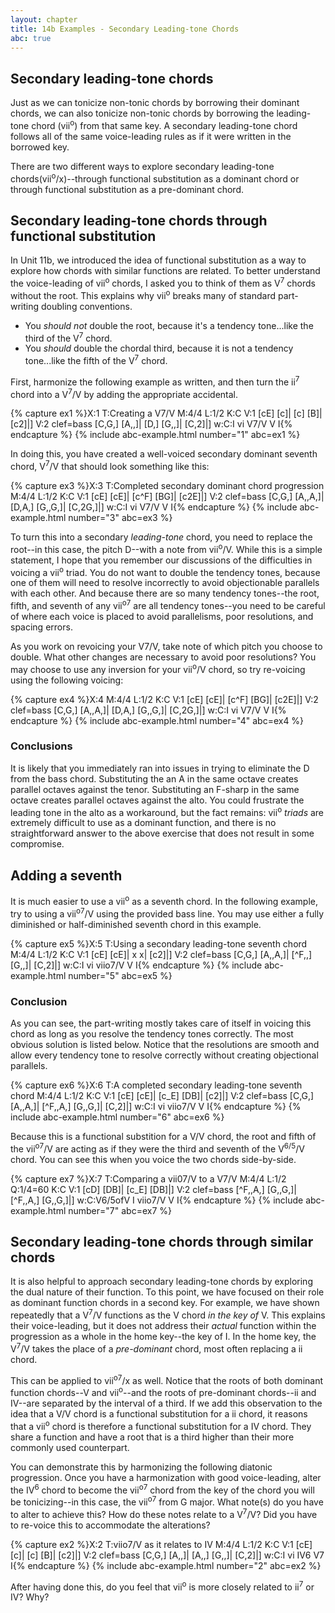 ```yaml
---
layout: chapter
title: 14b Examples - Secondary Leading-tone Chords
abc: true
---
```


## Secondary leading-tone chords

Just as we can tonicize non-tonic chords by borrowing their dominant chords, we can also tonicize non-tonic chords by borrowing the leading-tone chord (vii<sup>o</sup>) from that same key. A secondary leading-tone chord follows all of the same voice-leading rules as if it were written in the borrowed key.

There are two different ways to explore secondary leading-tone chords(vii<sup>o</sup>/x)--through functional substitution as a dominant chord or through functional substitution as a pre-dominant chord.

## Secondary leading-tone chords through functional substitution

In Unit 11b, we introduced the idea of functional substitution as a way to explore how chords with similar functions are related. To better understand the voice-leading of vii<sup>o</sup> chords, I asked you to think of them as V<sup>7</sup> chords without the root. This explains why vii<sup>o</sup> breaks many of standard part-writing doubling conventions.
- You *should not* double the root, because it's a tendency tone...like the third of the V<sup>7</sup> chord.
- You *should* double the chordal third, because it is not a tendency tone...like the fifth of the V<sup>7</sup> chord.

First, harmonize the following example as written, and then turn the ii<sup>7</sup> chord into a V<sup>7</sup>/V by adding the appropriate accidental.

{% capture ex1 %}X:1
T:Creating a V7/V
M:4/4
L:1/2
K:C
V:1
[cE] [c]| [c] [B]| [c2]|]
V:2 clef=bass
[C,G,] [A,,]| [D,] [G,,]| [C,2]|]
w:C:I vi V7/V V I{% endcapture %}
{% include abc-example.html number="1" abc=ex1 %}

In doing this, you have created a well-voiced secondary dominant seventh chord, V<sup>7</sup>/V that should look something like this:

{% capture ex3 %}X:3
T:Completed secondary dominant chord progression
M:4/4
L:1/2
K:C
V:1
[cE] [cE]| [c^F] [BG]| [c2E]|]
V:2 clef=bass
[C,G,] [A,,A,]| [D,A,] [G,,G,]| [C,2G,]|]
w:C:I vi V7/V V I{% endcapture %}
{% include abc-example.html number="3" abc=ex3 %}

To turn this into a secondary *leading-tone* chord, you need to replace the root--in this case, the pitch D--with a note from vii<sup>o</sup>/V. While this is a simple statement, I hope that you remember our discussions of the difficulties in voicing a vii<sup>o</sup> triad. You do not want to double the tendency tones, because one of them will need to resolve incorrectly to avoid objectionable parallels with each other. And because there are so many tendency tones--the root, fifth, and seventh of any vii<sup>o7</sup> are all tendency tones--you need to be careful of where each voice is placed to avoid parallelisms, poor resolutions, and spacing errors. 

As you work on revoicing your V7/V, take note of which pitch you choose to double. What other changes are necessary to avoid poor resolutions? You may choose to use any inversion for your vii<sup>o</sup>/V chord, so try re-voicing using the following voicing:

{% capture ex4 %}X:4
M:4/4
L:1/2
K:C
V:1
[cE] [cE]| [c^F] [BG]| [c2E]|]
V:2 clef=bass
[C,G,] [A,,A,]| [D,A,] [G,,G,]| [C,2G,]|]
w:C:I vi V7/V V I{% endcapture %}
{% include abc-example.html number="4" abc=ex4 %}

### Conclusions

It is likely that you immediately ran into issues in trying to eliminate the D from the bass chord. Substituting the an A in the same octave creates parallel octaves against the tenor. Substituting an F-sharp in the same octave creates parallel octaves against the alto. You could frustrate the leading tone in the alto as a workaround, but the fact remains: vii<sup>o</sup> *triads* are extremely difficult to use as a dominant function, and there is no straightforward answer to the above exercise that does not result in some compromise. 

## Adding a seventh

It is much easier to use a vii<sup>o</sup> as a seventh chord. In the following example, try to using a vii<sup>o7</sup>/V using the provided bass line. You may use either a fully diminished or half-diminished seventh chord in this example.

{% capture ex5 %}X:5
T:Using a secondary leading-tone seventh chord
M:4/4
L:1/2
K:C
V:1
[cE] [cE]| x x| [c2]|]
V:2 clef=bass
[C,G,] [A,,A,]| [^F,,] [G,,]| [C,2]|]
w:C:I vi viio7/V V I{% endcapture %}
{% include abc-example.html number="5" abc=ex5 %}

### Conclusion

As you can see, the part-writing mostly takes care of itself in voicing this chord as long as you resolve the tendency tones correctly. The most obvious solution is listed below. Notice that the resolutions are smooth and allow every tendency tone to resolve correctly without creating objectional parallels.

{% capture ex6 %}X:6
T:A completed secondary leading-tone seventh chord
M:4/4
L:1/2
K:C
V:1
[cE] [cE]| [c_E] [DB]| [c2]|]
V:2 clef=bass
[C,G,] [A,,A,]| [^F,,A,] [G,,G,]| [C,2]|]
w:C:I vi viio7/V V I{% endcapture %}
{% include abc-example.html number="6" abc=ex6 %}

Because this is a functional substition for a V/V chord, the root and fifth of the vii<sup>o7</sup>/V are acting as if they were the third and seventh of the V<sup>6/5</sup>/V chord. You can see this when you voice the two chords side-by-side.

{% capture ex7 %}X:7
T:Comparing a vii07/V to a V7/V
M:4/4
L:1/2
Q:1/4=60
K:C
V:1
[cD] [DB]| [c_E] [DB]|]
V:2 clef=bass
[^F,,A,] [G,,G,]| [^F,,A,] [G,,G,]|]
w:C:V6/5ofV I viio7/V V I{% endcapture %}
{% include abc-example.html number="7" abc=ex7 %}

## Secondary leading-tone chords through similar chords

It is also helpful to approach secondary leading-tone chords by exploring the dual nature of their function. To this point, we have focused on their role as dominant function chords in a second key. For example, we have shown repeatedly that a V<sup>7</sup>/V functions as the V chord *in the key of* V. This explains their voice-leading, but it does not address their *actual* function within the progression as a whole in the home key--the key of I. In the home key, the V<sup>7</sup>/V takes the place of a *pre-dominant* chord, most often replacing a ii chord.

This can be applied to vii<sup>o7</sup>/x as well. Notice that the roots of both dominant function chords--V and vii<sup>o</sup>--and the roots of pre-dominant chords--ii and IV--are separated by the interval of a third. If we add this observation to the idea that a V/V chord is a functional substitution for a ii chord, it reasons that a vii<sup>o</sup> chord is therefore a functional substitution for a IV chord. They share a function and have a root that is a third higher than their more commonly used counterpart.

You can demonstrate this by harmonizing the following diatonic progression. Once you have a harmonization with good voice-leading, alter the IV<sup>6</sup> chord to become the vii<sup>o7</sup> chord from the key of the chord you will be tonicizing--in this case, the vii<sup>o7</sup> from G major. What note(s) do you have to alter to achieve this? How do these notes relate to a V<sup>7</sup>/V? Did you have to re-voice this to accommodate the alterations?

{% capture ex2 %}X:2
T:viio7/V as it relates to IV
M:4/4
L:1/2
K:C
V:1
[cE] [c]| [c] [B]| [c2]|]
V:2 clef=bass
[C,G,] [A,,]| [A,,] [G,,]| [C,2]|]
w:C:I vi IV6 V7 I{% endcapture %}
{% include abc-example.html number="2" abc=ex2 %}

After having done this, do you feel that vii<sup>o</sup> is more closely related to ii<sup>7</sup> or IV? Why?

